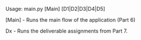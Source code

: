 Usage: main.py [Main] [D1|D2|D3|D4|D5]

[Main] - Runs the main flow of the application (Part 6)

Dx - Runs the deliverable assignments from Part 7.